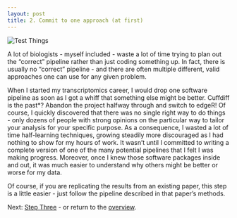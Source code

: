 ```yaml
---
layout: post
title: 2. Commit to one approach (at first)
---
```


![Test Things](https://giphy.com/gifs/vhs-test-Zp3dDTwtkKKU8?fbclid=IwAR2DZNs6m3XHWsyUsBIxniIRZsqnDG8MWW7c45CjsWLlUoOXV-WJktCfZrc)

A lot of biologists - myself included - waste a lot of time trying to plan out the “correct” pipeline rather than just coding something up. In fact, there is usually no “correct” pipeline - and there are often multiple different, valid approaches one can use for any given problem.

When I started my transcriptomics career, I would drop one software pipeline as soon as I got a whiff that something else might be better. Cuffdiff is the past*? Abandon the project halfway through and switch to edgeR! Of course, I quickly discovered that there was no single right way to do things - only dozens of people with strong opinions on the particular way to tailor your analysis for your specific purpose. As a consequence, I wasted a lot of time half-learning techniques, growing steadily more discouraged as I had nothing to show for my hours of work. It wasn’t until I committed to writing a complete version of one of the many potential pipelines that I felt I was making progress. Moreover, once I knew those software packages inside and out, it was much easier to understand why others might be better or worse for my data.

Of course, if you are replicating the results from an existing paper, this step is a little easier - just follow the pipeline described in that paper’s methods.

Next: [Step Three](https://kmuench.github.io/2020/03/18/step-3/) - or return to the [overview](https://kmuench.github.io/2020/03/18/ten-steps-to-bioinf/).
